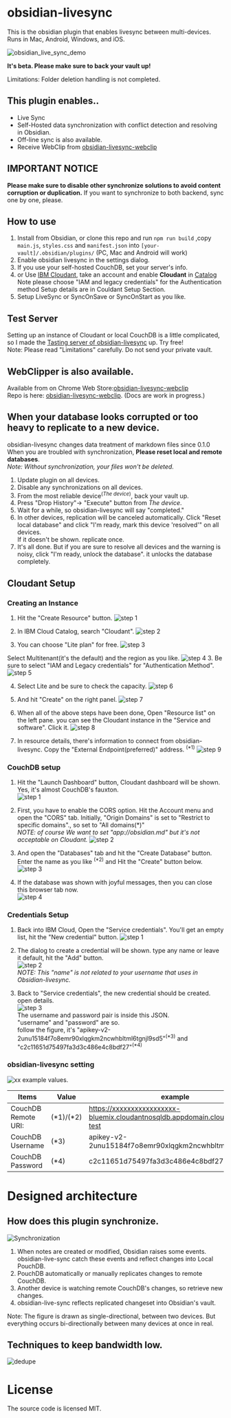 # obsidian-livesync

This is the obsidian plugin that enables livesync between multi-devices.  
Runs in Mac, Android, Windows, and iOS.

<!-- <div><video controls src="https://user-images.githubusercontent.com/45774780/137352386-a274736d-a38b-4069-ac41-759c73e36a23.mp4"  muted="false"></video></div> -->

![obsidian_live_sync_demo](https://user-images.githubusercontent.com/45774780/137355323-f57a8b09-abf2-4501-836c-8cb7d2ff24a3.gif)

**It's beta. Please make sure to back your vault up!**

Limitations: Folder deletion handling is not completed.

## This plugin enables..

-   Live Sync
-   Self-Hosted data synchronization with conflict detection and resolving in Obsidian.
-   Off-line sync is also available.
-   Receive WebClip from [obsidian-livesync-webclip](https://chrome.google.com/webstore/detail/obsidian-livesync-webclip/jfpaflmpckblieefkegjncjoceapakdf)

## IMPORTANT NOTICE

**Please make sure to disable other synchronize solutions to avoid content corruption or duplication.**
If you want to synchronize to both backend, sync one by one, please.

## How to use

1. Install from Obsidian, or clone this repo and run `npm run build` ,copy `main.js`, `styles.css` and `manifest.json` into `[your-vault]/.obsidian/plugins/` (PC, Mac and Android will work)
2. Enable obsidian livesync in the settings dialog.
3. If you use your self-hosted CouchDB, set your server's info.
4. or Use [IBM Cloudant](https://www.ibm.com/cloud/cloudant), take an account and enable **Cloudant** in [Catalog](https://cloud.ibm.com/catalog#services)  
   Note please choose "IAM and legacy credentials" for the Authentication method
   Setup details are in Couldant Setup Section.
5. Setup LiveSync or SyncOnSave or SyncOnStart as you like.

## Test Server

Setting up an instance of Cloudant or local CouchDB is a little complicated, so I made the [Tasting server of obsidian-livesync](https://olstaste.vrtmrz.net/) up. Try free!  
Note: Please read "Limitations" carefully. Do not send your private vault.

## WebClipper is also available.

Available from on Chrome Web Store:[obsidian-livesync-webclip](https://chrome.google.com/webstore/detail/obsidian-livesync-webclip/jfpaflmpckblieefkegjncjoceapakdf)  
Repo is here: [obsidian-livesync-webclip](https://github.com/vrtmrz/obsidian-livesync-webclip). (Docs are work in progress.)

## When your database looks corrupted or too heavy to replicate to a new device.

obsidian-livesync changes data treatment of markdown files since 0.1.0  
When you are troubled with synchronization, **Please reset local and remote databases**.  
_Note: Without synchronization, your files won't be deleted._

1.  Update plugin on all devices.
1.  Disable any synchronizations on all devices.
1.  From the most reliable device<sup>(_The device_)</sup>, back your vault up.
1.  Press "Drop History"-> "Execute" button from _The device_.
1.  Wait for a while, so obsidian-livesync will say "completed."
1.  In other devices, replication will be canceled automatically. Click "Reset local database" and click "I'm ready, mark this device 'resolved'" on all devices.  
    If it doesn't be shown. replicate once.
1.  It's all done. But if you are sure to resolve all devices and the warning is noisy, click "I'm ready, unlock the database". it unlocks the database completely.

## Cloudant Setup

### Creating an Instance

1. Hit the "Create Resource" button.
   ![step 1](./instruction_images/cloudant_1.png)

1. In IBM Cloud Catalog, search "Cloudant".
   ![step 2](instruction_images/cloudant_2.png)

1. You can choose "Lite plan" for free.
   ![step 3](instruction_images/cloudant_3.png)

Select Multitenant(it's the default) and the region as you like.
![step 4](instruction_images/cloudant_4.png) 3. Be sure to select "IAM and Legacy credentials" for "Authentication Method".
![step 5](instruction_images/cloudant_5.png)

4. Select Lite and be sure to check the capacity.
   ![step 6](instruction_images/cloudant_6.png)

5. And hit "Create" on the right panel.
   ![step 7](instruction_images/cloudant_7.png)

6. When all of the above steps have been done, Open "Resource list" on the left pane. you can see the Cloudant instance in the "Service and software". Click it.
   ![step 8](instruction_images/cloudant_8.png)

7. In resource details, there's information to connect from obsidian-livesync.
   Copy the "External Endpoint(preferred)" address. <sup>(\*1)</sup>
   ![step 9](instruction_images/cloudant_9.png)

### CouchDB setup

1.  Hit the "Launch Dashboard" button, Cloudant dashboard will be shown.
    Yes, it's almost CouchDB's fauxton.  
    ![step 1](instruction_images/couchdb_1.png)

1.  First, you have to enable the CORS option.
    Hit the Account menu and open the "CORS" tab.
    Initially, "Origin Domains" is set to "Restrict to specific domains"., so set to "All domains(\*)"  
    _NOTE: of course We want to set "app://obsidian.md" but it's not acceptable on Cloudant._
    ![step 2](instruction_images/couchdb_2.png)

1.  And open the "Databases" tab and hit the "Create Database" button.
    Enter the name as you like <sup>(\*2)</sup> and Hit the "Create" button below.  
    ![step 3](instruction_images/couchdb_3.png)

1.  If the database was shown with joyful messages, then you can close this browser tab now.  
    ![step 4](instruction_images/couchdb_4.png)

### Credentials Setup

1.  Back into IBM Cloud, Open the "Service credentials". You'll get an empty list, hit the "New credential" button.
    ![step 1](instruction_images/credentials_1.png)

1.  The dialog to create a credential will be shown.
    type any name or leave it default, hit the "Add" button.  
    ![step 2](instruction_images/credentials_2.png)  
    _NOTE: This "name" is not related to your username that uses in Obsidian-livesync._

1.  Back to "Service credentials", the new credential should be created.  
    open details.  
    ![step 3](instruction_images/credentials_3.png)  
    The username and password pair is inside this JSON.  
    "username" and "password" are so.  
    follow the figure, it's
    "apikey-v2-2unu15184f7o8emr90xlqgkm2ncwhbltml6tgnjl9sd5"<sup>(\*3)</sup> and "c2c11651d75497fa3d3c486e4c8bdf27"<sup>(\*4)</sup>

### obsidian-livesync setting

![xx](instruction_images/obsidian_sync_1.png)
example values.

| Items               | Value       | example                                                                     |
| ------------------- | ----------- | --------------------------------------------------------------------------- |
| CouchDB Remote URI: | (\*1)/(\*2) | https://xxxxxxxxxxxxxxxxx-bluemix.cloudantnosqldb.appdomain.cloud/sync-test |
| CouchDB Username    | (\*3)       | apikey-v2-2unu15184f7o8emr90xlqgkm2ncwhbltml6tgnjl9sd5                      |
| CouchDB Password    | (\*4)       | c2c11651d75497fa3d3c486e4c8bdf27                                            |

# Designed architecture

## How does this plugin synchronize.

![Synchronization](images/1.png)

1. When notes are created or modified, Obsidian raises some events. obsidian-live-sync catch these events and reflect changes into Local PouchDB.
2. PouchDB automatically or manually replicates changes to remote CouchDB.
3. Another device is watching remote CouchDB's changes, so retrieve new changes.
4. obsidian-live-sync reflects replicated changeset into Obsidian's vault.

Note: The figure is drawn as single-directional, between two devices. But everything occurs bi-directionally between many devices at once in real.

## Techniques to keep bandwidth low.

![dedupe](images/2.png)

# License

The source code is licensed MIT.
